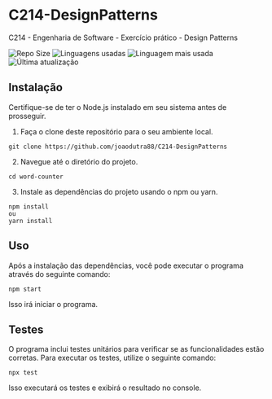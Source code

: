 # C214-DesignPatterns

C214 - Engenharia de Software - Exercício prático - Design Patterns

![Repo Size](https://img.shields.io/github/repo-size/joaodutra88/C214-DesignPatterns)
![Linguagens usadas](https://img.shields.io/github/languages/count/joaodutra88/C214-DesignPatterns)
![Linguagem mais usada](https://img.shields.io/github/languages/top/joaodutra88/C214-DesignPatterns)
![Última atualização](https://img.shields.io/github/last-commit/joaodutra88/C214-DesignPatterns)

## Instalação

Certifique-se de ter o Node.js instalado em seu sistema antes de prosseguir.

1. Faça o clone deste repositório para o seu ambiente local.

```
git clone https://github.com/joaodutra88/C214-DesignPatterns
```

2. Navegue até o diretório do projeto.

```
cd word-counter
```

3. Instale as dependências do projeto usando o npm ou yarn.

```
npm install
ou
yarn install
```

## Uso

Após a instalação das dependências, você pode executar o programa através do seguinte comando:

```
npm start
```

Isso irá iniciar o programa.

## Testes

O programa inclui testes unitários para verificar se as funcionalidades estão corretas. Para executar os testes, utilize o seguinte comando:

```
npx test
```

Isso executará os testes e exibirá o resultado no console.
